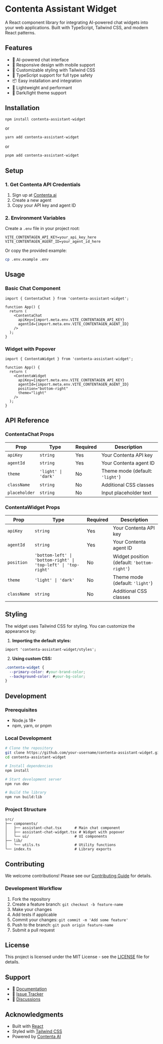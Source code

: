 # Contenta Assistant Widget

A React component library for integrating AI-powered chat widgets into your web applications. Built with TypeScript, Tailwind CSS, and modern React patterns.

## Features

- 🤖 AI-powered chat interface
- 📱 Responsive design with mobile support
- 🎨 Customizable styling with Tailwind CSS
- 🔧 TypeScript support for full type safety
- 📦 Easy installation and integration
- 🚀 Lightweight and performant
- 🌙 Dark/light theme support

## Installation

```bash
npm install contenta-assistant-widget
```

or

```bash
yarn add contenta-assistant-widget
```

or

```bash
pnpm add contenta-assistant-widget
```

## Setup

### 1. Get Contenta API Credentials

1. Sign up at [Contenta.ai](https://contenta.ai)
2. Create a new agent
3. Copy your API key and agent ID

### 2. Environment Variables

Create a `.env` file in your project root:

```env
VITE_CONTENTAGEN_API_KEY=your_api_key_here
VITE_CONTENTAGEN_AGENT_ID=your_agent_id_here
```

Or copy the provided example:

```bash
cp .env.example .env
```

## Usage

### Basic Chat Component

```tsx
import { ContentaChat } from 'contenta-assistant-widget';

function App() {
  return (
    <ContentaChat
      apiKey={import.meta.env.VITE_CONTENTAGEN_API_KEY}
      agentId={import.meta.env.VITE_CONTENTAGEN_AGENT_ID}
    />
  );
}
```

### Widget with Popover

```tsx
import { ContentaWidget } from 'contenta-assistant-widget';

function App() {
  return (
    <ContentaWidget
      apiKey={import.meta.env.VITE_CONTENTAGEN_API_KEY}
      agentId={import.meta.env.VITE_CONTENTAGEN_AGENT_ID}
      position="bottom-right"
      theme="light"
    />
  );
}
```

## API Reference

### ContentaChat Props

| Prop | Type | Required | Description |
|------|------|----------|-------------|
| `apiKey` | `string` | Yes | Your Contenta API key |
| `agentId` | `string` | Yes | Your Contenta agent ID |
| `theme` | `'light' \| 'dark'` | No | Theme mode (default: `'light'`) |
| `className` | `string` | No | Additional CSS classes |
| `placeholder` | `string` | No | Input placeholder text |

### ContentaWidget Props

| Prop | Type | Required | Description |
|------|------|----------|-------------|
| `apiKey` | `string` | Yes | Your Contenta API key |
| `agentId` | `string` | Yes | Your Contenta agent ID |
| `position` | `'bottom-left' \| 'bottom-right' \| 'top-left' \| 'top-right'` | No | Widget position (default: `'bottom-right'`) |
| `theme` | `'light' \| 'dark'` | No | Theme mode (default: `'light'`) |
| `className` | `string` | No | Additional CSS classes |

## Styling

The widget uses Tailwind CSS for styling. You can customize the appearance by:

1. **Importing the default styles:**
```tsx
import 'contenta-assistant-widget/styles';
```

2. **Using custom CSS:**
```css
.contenta-widget {
  --primary-color: #your-brand-color;
  --background-color: #your-bg-color;
}
```

## Development

### Prerequisites

- Node.js 18+
- npm, yarn, or pnpm

### Local Development

```bash
# Clone the repository
git clone https://github.com/your-username/contenta-assistant-widget.git
cd contenta-assistant-widget

# Install dependencies
npm install

# Start development server
npm run dev

# Build the library
npm run build:lib
```

### Project Structure

```
src/
├── components/
│   ├── assistant-chat.tsx      # Main chat component
│   ├── assistant-chat-widget.tsx # Widget with popover
│   └── ui/                     # UI components
├── lib/
│   └── utils.ts                # Utility functions
└── index.ts                    # Library exports
```

## Contributing

We welcome contributions! Please see our [Contributing Guide](CONTRIBUTING.md) for details.

### Development Workflow

1. Fork the repository
2. Create a feature branch: `git checkout -b feature-name`
3. Make your changes
4. Add tests if applicable
5. Commit your changes: `git commit -m 'Add some feature'`
6. Push to the branch: `git push origin feature-name`
7. Submit a pull request

## License

This project is licensed under the MIT License - see the [LICENSE](LICENSE) file for details.

## Support

- 📖 [Documentation](https://github.com/your-username/contenta-assistant-widget/wiki)
- 🐛 [Issue Tracker](https://github.com/your-username/contenta-assistant-widget/issues)
- 💬 [Discussions](https://github.com/your-username/contenta-assistant-widget/discussions)

## Acknowledgments

- Built with [React](https://reactjs.org/)
- Styled with [Tailwind CSS](https://tailwindcss.com/)
- Powered by [Contenta AI](https://contenta.ai)
